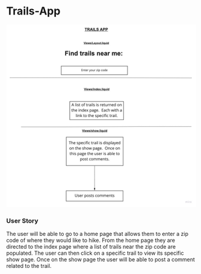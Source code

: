 # Trails-App
![alt text](/Trails.jpg)


### User Story
The user will be able to go to a home page that allows them to enter a zip code of where they would like to hike.  From the home page they are directed to the index page where a list of trails near the zip code are populated.  The user can then click on a specific trail to view its specific show page.  Once on the show page the user will be able to post a comment related to the trail. 
